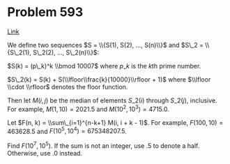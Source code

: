 # Problem 593

[Link](https://projecteuler.net/problem=593)

We define two sequences $S = \\{S(1), S(2), ..., S(n)\\}$ and $S\_2 = \\{S\_2(1), S\_2(2), ..., S\_2(n)\\}$:

$S(k) = (p\_k)^k \\bmod 10007$ where $p\_k$ is the $k$th prime number.

$S\_2(k) = S(k) + S(\\lfloor\\frac{k}{10000}\\rfloor + 1)$ where $\\lfloor \\cdot \\rfloor$ denotes the floor function.

Then let $M(i, j)$ be the median of elements $S\_2(i)$ through $S\_2(j)$, inclusive. For example, $M(1, 10) = 2021.5$ and $M(10^2, 10^3) = 4715.0$.

Let $F(n, k) = \\sum\_{i=1}^{n-k+1} M(i, i + k - 1)$. For example, $F(100, 10) = 463628.5$ and $F(10^5, 10^4) = 675348207.5$.

Find $F(10^7, 10^5)$. If the sum is not an integer, use $.5$ to denote a half. Otherwise, use $.0$ instead.